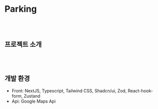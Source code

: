 # Parking

<br /><br />

## 프로젝트 소개

<br /><br />

## 개발 환경

- Front: NextJS, Typescript, Tailwind CSS, Shadcn/ui, Zod, React-hook-form, Zustand
- Api: Google Maps Api
